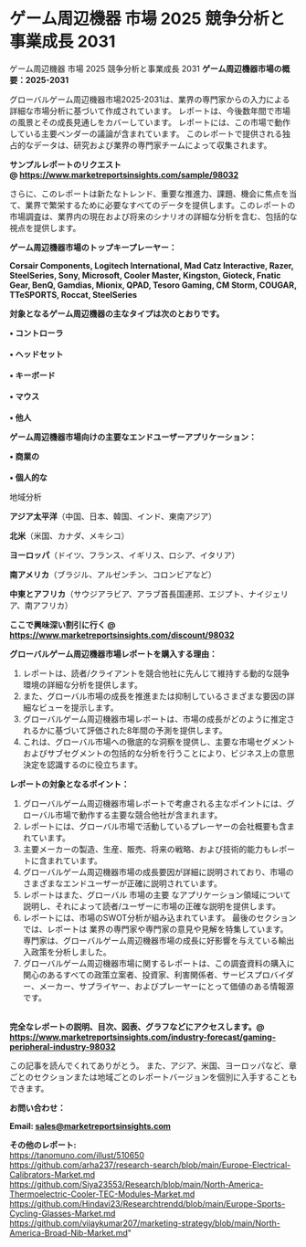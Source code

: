 # ゲーム周辺機器 市場 2025 競争分析と事業成長 2031
 ゲーム周辺機器 市場 2025 競争分析と事業成長 2031
<strong><b>ゲーム周辺機器市場の概要：2025-2031</b></strong>

グローバルゲーム周辺機器市場2025-2031は、業界の専門家からの入力による詳細な市場分析に基づいて作成されています。 レポートは、今後数年間で市場の風景とその成長見通しをカバーしています。 レポートには、この市場で動作している主要ベンダーの議論が含まれています。 このレポートで提供される独占的なデータは、研究および業界の専門家チームによって収集されます。

<strong>サンプルレポートのリクエスト @ <a href=https://www.marketreportsinsights.com/sample/98032>https://www.marketreportsinsights.com/sample/98032</a></strong>

さらに、このレポートは新たなトレンド、重要な推進力、課題、機会に焦点を当て、業界で繁栄するために必要なすべてのデータを提供します。このレポートの市場調査は、業界内の現在および将来のシナリオの詳細な分析を含む、包括的な視点を提供します。

<strong>ゲーム周辺機器市場のトップキープレーヤー：</strong>

<strong>Corsair Components, Logitech International, Mad Catz Interactive, Razer, SteelSeries, Sony, Microsoft, Cooler Master, Kingston, Gioteck, Fnatic Gear, BenQ, Gamdias, Mionix, QPAD, Tesoro Gaming, CM Storm, COUGAR, TTeSPORTS, Roccat, SteelSeries</strong>

<strong><b>対象となるゲーム周辺機器の主なタイプは次のとおりです。</b></strong>

<strong>• コントローラ<br><br>• ヘッドセット<br><br>• キーボード<br><br>• マウス<br><br>• 他人</strong>

<strong><b>ゲーム周辺機器市場向けの主要なエンドユーザーアプリケーション：</b></strong>

<strong>• 商業の<br><br>• 個人的な</strong>

 地域分析

<strong><b>アジア太平洋</b></strong>（中国、日本、韓国、インド、東南アジア）

<strong><b>北米</b></strong>（米国、カナダ、メキシコ）

<strong><b>ヨーロッパ</b></strong>（ドイツ、フランス、イギリス、ロシア、イタリア）

<strong><b>南アメリカ</b></strong>（ブラジル、アルゼンチン、コロンビアなど）

<strong><b>中東とアフリカ</b></strong>（サウジアラビア、アラブ首長国連邦、エジプト、ナイジェリア、南アフリカ）

<strong>ここで興味深い割引に行く @ <a href=https://www.marketreportsinsights.com/discount/98032>https://www.marketreportsinsights.com/discount/98032</a></strong>

<strong><b>グローバルゲーム周辺機器市場レポートを購入する理由：</b></strong>
<ol>
  <li>レポートは、読者/クライアントを競合他社に先んじて維持する動的な競争環境の詳細な分析を提供します。</li>
  <li>また、グローバル市場の成長を推進または抑制しているさまざまな要因の詳細なビューを提示します。</li>
  <li>グローバルゲーム周辺機器市場レポートは、市場の成長がどのように推定されるかに基づいて評価された8年間の予測を提供します。</li>
  <li>これは、グローバル市場への徹底的な洞察を提供し、主要な市場セグメントおよびサブセグメントの包括的な分析を行うことにより、ビジネス上の意思決定を認識するのに役立ちます。</li>
</ol>
<strong><b>レポートの対象となるポイント：</b></strong>
<ol>
  <li>グローバルゲーム周辺機器市場レポートで考慮される主なポイントには、グローバル市場で動作する主要な競合他社が含まれます。</li>
  <li>レポートには、グローバル市場で活動しているプレーヤーの会社概要も含まれています。</li>
  <li>主要メーカーの製造、生産、販売、将来の戦略、および技術的能力もレポートに含まれています。</li>
  <li>グローバルゲーム周辺機器市場の成長要因が詳細に説明されており、市場のさまざまなエンドユーザーが正確に説明されています。</li>
  <li>レポートはまた、グローバル 市場の主要 なアプリケーション領域について説明し、それによって読者/ユーザーに市場の正確な説明を提供します。</li>
  <li>レポートには、市場のSWOT分析が組み込まれています。 最後のセクションでは、レポートは 業界の専門家や専門家の意見や見解を特集しています。 専門家は、グローバルゲーム周辺機器市場の成長に好影響を与えている輸出入政策を分析しました。</li>
  <li>グローバルゲーム周辺機器市場に関するレポートは、この調査資料の購入に関心のあるすべての政策立案者、投資家、利害関係者、サービスプロバイダー、メーカー、サプライヤー、およびプレーヤーにとって価値のある情報源です。</li>
</ol><br>
<strong>完全なレポートの説明、目次、図表、グラフなどにアクセスします。@ <a href=https://www.marketreportsinsights.com/industry-forecast/gaming-peripheral-industry-98032>https://www.marketreportsinsights.com/industry-forecast/gaming-peripheral-industry-98032</a></strong>

この記事を読んでくれてありがとう。 また、アジア、米国、ヨーロッパなど、章ごとのセクションまたは地域ごとのレポートバージョンを個別に入手することもできます。

<strong><b>お問い合わせ：</b></strong>

<strong>Email: </strong><a href=mailto:sales@marketreportsinsights.com><strong>sales@marketreportsinsights.com</strong></a>

<strong>その他のレポート:</strong>
<br>
<a href=https://tanomuno.com/illust/510650>https://tanomuno.com/illust/510650</a>
<br>
<a href=https://github.com/arha237/research-search/blob/main/Europe-Electrical-Calibrators-Market.md>https://github.com/arha237/research-search/blob/main/Europe-Electrical-Calibrators-Market.md</a>
<br>
<a href=https://github.com/Siya23553/Research/blob/main/North-America-Thermoelectric-Cooler-TEC-Modules-Market.md>https://github.com/Siya23553/Research/blob/main/North-America-Thermoelectric-Cooler-TEC-Modules-Market.md</a>
<br>
<a href=https://github.com/Hindavi23/Researchtrendd/blob/main/Europe-Sports-Cycling-Glasses-Market.md>https://github.com/Hindavi23/Researchtrendd/blob/main/Europe-Sports-Cycling-Glasses-Market.md</a>
<br>
<a href=https://github.com/vijaykumar207/marketing-strategy/blob/main/North-America-Broad-Nib-Market.md>https://github.com/vijaykumar207/marketing-strategy/blob/main/North-America-Broad-Nib-Market.md</a>"
